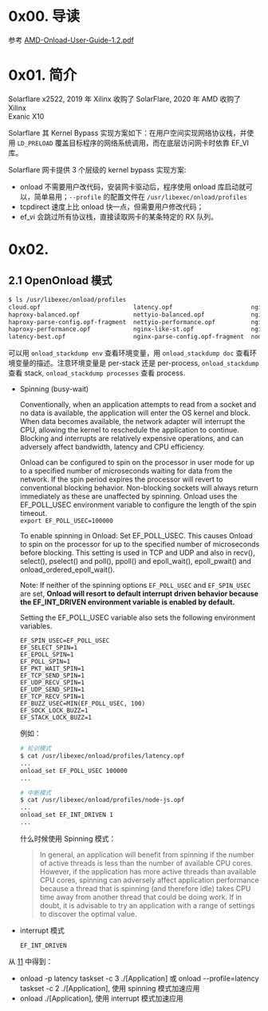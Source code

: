 # 0x00. 导读

参考 [AMD-Onload-User-Guide-1.2.pdf](https://redhawk.concurrent-rt.com/docs/root/1Linux/1RedHawk/9.2/AMD-Onload-User-Guide-1.2.pdf)

# 0x01. 简介

Solarflare x2522, 2019 年 Xilinx 收购了 SolarFlare, 2020 年 AMD 收购了 Xilinx  
Exanic X10

Solarflare 其 Kernel Bypass 实现方案如下：在用户空间实现网络协议栈，并使用 `LD_PRELOAD` 覆盖目标程序的网络系统调用，而在底层访问网卡时依靠 EF_VI 库。  

Solarflare 网卡提供 3 个层级的 kernel bypass 实现方案:
- onload 不需要用户改代码，安装网卡驱动后，程序使用 onload 库启动就可以，简单易用；`--profile` 的配置文件在 `/usr/libexec/onload/profiles`
- tcpdirect 速度上比 onload 快一点，但需要用户修改代码；
- ef_vi 会跳过所有协议栈，直接读取网卡的某条特定的 RX 队列。

# 0x02. 

## 2.1 OpenOnload 模式

```bash
$ ls /usr/libexec/onload/profiles
cloud.opf                          latency.opf                      nginx-proxy-balanced.opf         proxy-throughput.opf-fragment  throughput.opf-fragment
haproxy-balanced.opf               nettyio-balanced.opf             nginx-proxy-performance.opf      redis-balanced.opf             wait-old-cluster-exit.opf-fragment
haproxy-parse-config.opf-fragment  nettyio-performance.opf          nginx-webserver-balanced.opf     redis-performance.opf          wan-traffic.opf-fragment
haproxy-performance.opf            nginx-like-st.opf                nginx-webserver-performance.opf  safe.opf                       zeromq.opf
latency-best.opf                   nginx-parse-config.opf-fragment  node-js.opf                      throughput_base.opf-fragment
```

可以用 `onload_stackdump env` 查看环境变量，用 `onload_stackdump doc` 查看环境变量的描述。注意环境变量是 per-stack 还是 per-process, `onload_stackdump` 查看 stack, `onload_stackdump processes` 查看 process.

- Spinning (busy-wait)

    Conventionally, when an application attempts to read from a socket and no data is available, the application will enter the OS kernel and block. 
    When data becomes available, the network adapter will interrupt the CPU, allowing the kernel to reschedule the application to continue.
    Blocking and interrupts are relatively expensive operations, and can adversely affect bandwidth, latency and CPU efficiency.

    Onload can be configured to spin on the processor in user mode for up to a specified number of microseconds waiting for data from the network. If the spin period expires the processor will revert to conventional blocking behavior. Non-blocking sockets will always return immediately as these are unaffected by spinning.
    Onload uses the EF_POLL_USEC environment variable to configure the length of the spin timeout.  
    `export EF_POLL_USEC=100000`

    To enable spinning in Onload: Set EF_POLL_USEC. This causes Onload to spin on the processor for up to the specified number of microseconds before blocking. This setting is used in TCP and UDP and also in recv(), select(), pselect() and poll(), ppoll() and epoll_wait(), epoll_pwait() and onload_ordered_epoll_wait().

    Note: If neither of the spinning options `EF_POLL_USEC` and `EF_SPIN_USEC` are set, **Onload will resort to default interrupt driven behavior because the EF_INT_DRIVEN environment variable is enabled by default.** 

    Setting the EF_POLL_USEC variable also sets the following environment variables.
    ```
    EF_SPIN_USEC=EF_POLL_USEC
    EF_SELECT_SPIN=1
    EF_EPOLL_SPIN=1
    EF_POLL_SPIN=1
    EF_PKT_WAIT_SPIN=1
    EF_TCP_SEND_SPIN=1
    EF_UDP_RECV_SPIN=1
    EF_UDP_SEND_SPIN=1
    EF_TCP_RECV_SPIN=1
    EF_BUZZ_USEC=MIN(EF_POLL_USEC, 100)
    EF_SOCK_LOCK_BUZZ=1
    EF_STACK_LOCK_BUZZ=1
    ```

    例如：
    ```bash
    # 轮训模式
    $ cat /usr/libexec/onload/profiles/latency.opf
    ...
    onload_set EF_POLL_USEC 100000
    ...

    # 中断模式
    $ cat /usr/libexec/onload/profiles/node-js.opf
    ...
    onload_set EF_INT_DRIVEN 1
    ...
    ```

    什么时候使用 Spinning 模式：
    > In general, an application will benefit from spinning if the number of active threads is less than the number of available CPU cores. However, if the application has more active threads than available CPU cores, spinning can adversely affect application performance because a thread that is spinning (and therefore idle) takes CPU time away from another thread that could be doing work. If in doubt, it is advisable to try an application with a range of settings to discover the optimal value.

- interrupt 模式

    `EF_INT_DRIVEN`


从 [11](https://www.hanlinit.com/docs/common-questions-2/) 中得到：
- onload -p latency taskset -c 3 ./[Application] 或 onload --profile=latency taskset -c 2 ./[Application], 使用 spinning 模式加速应用
- onload ./[Application], 使用 interrupt 模式加速应用